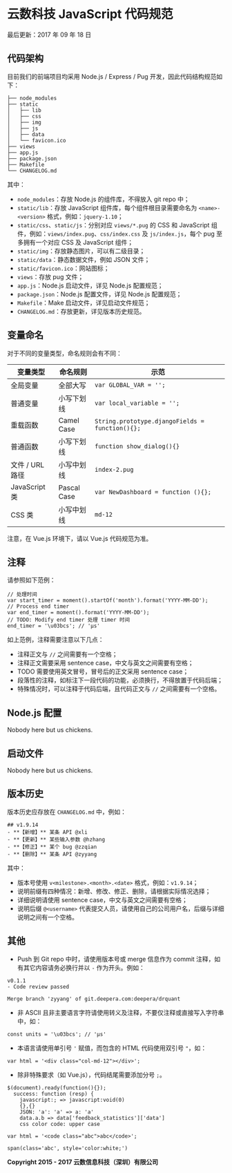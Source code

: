 # 云数科技 JavaScript 代码规范
最后更新：2017 年 09 年 18 日

## 代码架构
目前我们的前端项目均采用 Node.js / Express / Pug 开发，因此代码结构规范如下：
```
├── node_modules
├── static
│   ├── lib
│   ├── css
│   ├── img
│   ├── js
│   ├── data
│   └── favicon.ico
├── views
├── app.js
├── package.json
├── Makefile
└── CHANGELOG.md
```
其中：
- `node_modules`：存放 Node.js 的组件库，不得放入 git repo 中；
- `static/lib`：存放 JavaScript 组件库，每个组件根目录需要命名为 `<name>-<version>` 格式，例如：`jquery-1.10`；
- `static/css`、`static/js`：分别对应 `views/*.pug` 的 CSS 和 JavaScript 组件，例如：`views/index.pug`、`css/index.css` 及 `js/index.js`，每个 pug 至多拥有一个对应 CSS 及 JavaScript 组件； 
- `static/img`：存放静态图片，可以有二级目录；
- `static/data`：静态数据文件，例如 JSON 文件；
- `static/favicon.ico`：网站图标；
- `views`：存放 pug 文件；
- `app.js`：Node.js 启动文件，详见 Node.js 配置规范；
- `package.json`：Node.js 配置文件，详见 Node.js 配置规范；
- `Makefile`：Make 启动文件，详见启动文件规范；
- `CHANGELOG.md`：存放更新，详见版本历史规范。

##  变量命名
对于不同的变量类型，命名规则会有不同：

变量类型 | 命名规则 | 示范
--- | --- | ---
全局变量 | 全部大写 | `var GLOBAL_VAR = '';`
普通变量 | 小写下划线 | `var local_variable = '';`
重载函数 | Camel Case | `String.prototype.djangoFields = function(){};`
普通函数 | 小写下划线 | `function show_dialog(){}`
文件 / URL 路径 | 小写中划线 | `index-2.pug`
JavaScript 类 | Pascal Case | `var NewDashboard = function (){};`
CSS 类 | 小写中划线 | `md-12`

注意，在 Vue.js 环境下，请以 Vue.js 代码规范为准。

## 注释
请参照如下范例：
```
// 处理时间
var start_timer = moment().startOf('month').format('YYYY-MM-DD');
// Process end timer
var end_timer = moment().format('YYYY-MM-DD');
// TODO: Modify end timer 处理 timer 时间
end_timer = '\u03bcs'; // 'μs'
```
如上范例，注释需要注意以下几点：
- 注释正文与 `//` 之间需要有一个空格；
- 注释正文需要采用 sentence case，中文与英文之间需要有空格；
- TODO 需要使用英文冒号，冒号后的正文采用 sentence case；
- 段落性的注释，如标注下一段代码的功能，必须换行，不得放置于代码后端；
- 特殊情况时，可以注释于代码后端，且代码正文与 `//` 之间需要有一个空格。

## Node.js 配置
Nobody here but us chickens.

## 启动文件
Nobody here but us chickens.

## 版本历史
版本历史应存放在 `CHANGELOG.md` 中，例如：
```
## v1.9.14
- **【新增】** 某条 API @xli
- **【更新】** 某些输入参数 @hzhang
- **【修正】** 某个 bug @zzqian
- **【删除】** 某条 API @zyyang
```
其中：
- 版本号使用 `v<milestone>.<month>.<date>` 格式，例如：`v1.9.14`；
- 说明前缀有四种情况：新增、修改、修正、删除，请根据实际情况选择；
- 详细说明请使用 sentence case，中文与英文之间需要有空格；
- 说明后缀 `@<username>` 代表提交人员，请使用自己的公司用户名，后缀与详细说明之间有一个空格。

## 其他
- Push 到 Git repo 中时，请使用版本号或 merge 信息作为 commit 注释，如有其它内容请务必换行并以 `-` 作为开头。例如：
```
v0.1.1
- Code review passed
```
```
Merge branch 'zyyang' of git.deepera.com:deepera/drquant
```
- 非 ASCII 且非主要语言字符请使用转义及注释，不要仅注释或直接写入字符串中，如：
```
const units = '\u03bcs'; // 'μs'
```
- 本语言请使用单引号 `'` 赋值，而包含的 HTML 代码使用双引号 `"`，如：
```
var html = '<div class="col-md-12"></div>';
```
- 除非特殊要求（如 Vue.js），代码结尾需要添加分号 `;`。

```
$(document).ready(function(){});
  success: function (resp) {
    javascript:; => javascript:void(0)
    {},{} 
    JSON: 'a': 'a' => a: 'a'
    data.a.b => data['feedback_statistics']['data']
    css color code: upper case
```
```
var html = '<code class="abc">abc</code>';
```
```
span(class='abc', style='color:white;')
```

**Copyright 2015 - 2017 云数信息科技（深圳）有限公司**

